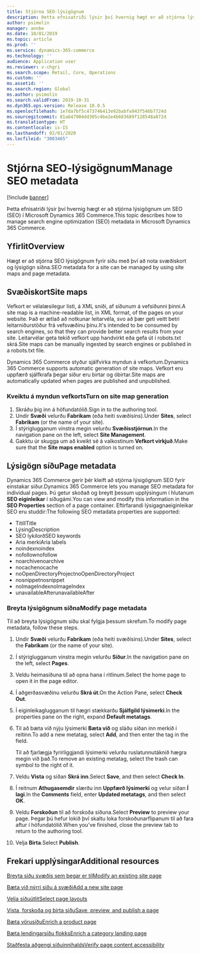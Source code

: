 ```yaml
---
title: Stjórna SEO-lýsigögnum
description: Þetta efnisatriði lýsir því hvernig hægt er að stjórna lýsigögnum um SEO (SEO) í Microsoft Dynamics 365 Commerce.
author: psimolin
manager: annbe
ms.date: 10/01/2019
ms.topic: article
ms.prod: ''
ms.service: dynamics-365-commerce
ms.technology: ''
audience: Application user
ms.reviewer: v-chgri
ms.search.scope: Retail, Core, Operations
ms.custom: ''
ms.assetid: ''
ms.search.region: Global
ms.author: psimolin
ms.search.validFrom: 2019-10-31
ms.dyn365.ops.version: Release 10.0.5
ms.openlocfilehash: 1e7da7bf5c473746413e92babfa943f546b7724d
ms.sourcegitcommit: 81a647904dd305c4be2e4b683689f128548a872d
ms.translationtype: HT
ms.contentlocale: is-IS
ms.lasthandoff: 02/01/2020
ms.locfileid: "3003465"
---
```

# <a name="manage-seo-metadata"></a><span data-ttu-id="32a4d-103">Stjórna SEO-lýsigögnum</span><span class="sxs-lookup"><span data-stu-id="32a4d-103">Manage SEO metadata</span></span>


[!include [banner](includes/banner.md)]

<span data-ttu-id="32a4d-104">Þetta efnisatriði lýsir því hvernig hægt er að stjórna lýsigögnum um SEO (SEO) í Microsoft Dynamics 365 Commerce.</span><span class="sxs-lookup"><span data-stu-id="32a4d-104">This topic describes how to manage search engine optimization (SEO) metadata in Microsoft Dynamics 365 Commerce.</span></span>

## <a name="overview"></a><span data-ttu-id="32a4d-105">Yfirlit</span><span class="sxs-lookup"><span data-stu-id="32a4d-105">Overview</span></span>

<span data-ttu-id="32a4d-106">Hægt er að stjórna SEO lýsigögnum fyrir síðu með því að nota svæðiskort og lýsigögn síðna.</span><span class="sxs-lookup"><span data-stu-id="32a4d-106">SEO metadata for a site can be managed by using site maps and page metadata.</span></span>
    
## <a name="site-maps"></a><span data-ttu-id="32a4d-107">Svæðiskort</span><span class="sxs-lookup"><span data-stu-id="32a4d-107">Site maps</span></span>

<span data-ttu-id="32a4d-108">Vefkort er vélalæsilegur listi, á XML sniði, af síðunum á vefsíðunni þinni.</span><span class="sxs-lookup"><span data-stu-id="32a4d-108">A site map is a machine-readable list, in XML format, of the pages on your website.</span></span> <span data-ttu-id="32a4d-109">Það er ætlað að notkunar leitarvéla, svo að þær geti veitt betri leitarniðurstöður frá vefsvæðinu þínu.</span><span class="sxs-lookup"><span data-stu-id="32a4d-109">It's intended to be consumed by search engines, so that they can provide better search results from your site.</span></span> <span data-ttu-id="32a4d-110">Leitarvélar geta tekið vefkort upp handvirkt eða gefa út í robots.txt skrá.</span><span class="sxs-lookup"><span data-stu-id="32a4d-110">Site maps can be manually ingested by search engines or published in a robots.txt file.</span></span>

<span data-ttu-id="32a4d-111">Dynamics 365 Commerce styður sjálfvirka myndun á vefkortum.</span><span class="sxs-lookup"><span data-stu-id="32a4d-111">Dynamics 365 Commerce supports automatic generation of site maps.</span></span> <span data-ttu-id="32a4d-112">Vefkort eru uppfærð sjálfkrafa þegar síður eru birtar og óbirtar.</span><span class="sxs-lookup"><span data-stu-id="32a4d-112">Site maps are automatically updated when pages are published and unpublished.</span></span>

### <a name="turn-on-site-map-generation"></a><span data-ttu-id="32a4d-113">Kveiktu á myndun vefkorts</span><span class="sxs-lookup"><span data-stu-id="32a4d-113">Turn on site map generation</span></span>

1. <span data-ttu-id="32a4d-114">Skráðu þig inn á höfundatólið.</span><span class="sxs-lookup"><span data-stu-id="32a4d-114">Sign in to the authoring tool.</span></span>
1. <span data-ttu-id="32a4d-115">Undir **Svæði** velurðu **Fabrikam** (eða heiti svæðisins).</span><span class="sxs-lookup"><span data-stu-id="32a4d-115">Under **Sites**, select **Fabrikam** (or the name of your site).</span></span>
1. <span data-ttu-id="32a4d-116">Í stýriglugganum vinstra megin velurðu **Svæðisstjórnun**.</span><span class="sxs-lookup"><span data-stu-id="32a4d-116">In the navigation pane on the left, select **Site Management**.</span></span>
1. <span data-ttu-id="32a4d-117">Gakktu úr skugga um að kveikt sé á valkostinum **Vefkort virkjuð**.</span><span class="sxs-lookup"><span data-stu-id="32a4d-117">Make sure that the **Site maps enabled** option is turned on.</span></span>

## <a name="page-metadata"></a><span data-ttu-id="32a4d-118">Lýsigögn síðu</span><span class="sxs-lookup"><span data-stu-id="32a4d-118">Page metadata</span></span>

<span data-ttu-id="32a4d-119">Dynamics 365 Commerce gerir þér kleift að stjórna lýsigögnum SEO fyrir einstakar síður.</span><span class="sxs-lookup"><span data-stu-id="32a4d-119">Dynamics 365 Commerce lets you manage SEO metadata for individual pages.</span></span> <span data-ttu-id="32a4d-120">Þú getur skoðað og breytt þessum upplýsingum í hlutanum **SEO eiginleikar** í síðugámi.</span><span class="sxs-lookup"><span data-stu-id="32a4d-120">You can view and modify this information in the **SEO Properties** section of a page container.</span></span> <span data-ttu-id="32a4d-121">Eftirfarandi lýsigagnaeiginleikar SEO eru studdir:</span><span class="sxs-lookup"><span data-stu-id="32a4d-121">The following SEO metadata properties are supported:</span></span>

- <span data-ttu-id="32a4d-122">Titill</span><span class="sxs-lookup"><span data-stu-id="32a4d-122">Title</span></span>
- <span data-ttu-id="32a4d-123">Lýsing</span><span class="sxs-lookup"><span data-stu-id="32a4d-123">Description</span></span>
- <span data-ttu-id="32a4d-124">SEO lykilorð</span><span class="sxs-lookup"><span data-stu-id="32a4d-124">SEO keywords</span></span>
- <span data-ttu-id="32a4d-125">Aria merki</span><span class="sxs-lookup"><span data-stu-id="32a4d-125">Aria labels</span></span>
- <span data-ttu-id="32a4d-126">noindex</span><span class="sxs-lookup"><span data-stu-id="32a4d-126">noindex</span></span>
- <span data-ttu-id="32a4d-127">nofollow</span><span class="sxs-lookup"><span data-stu-id="32a4d-127">nofollow</span></span>
- <span data-ttu-id="32a4d-128">noarchive</span><span class="sxs-lookup"><span data-stu-id="32a4d-128">noarchive</span></span>
- <span data-ttu-id="32a4d-129">nocache</span><span class="sxs-lookup"><span data-stu-id="32a4d-129">nocache</span></span>
- <span data-ttu-id="32a4d-130">noOpenDirectoryProject</span><span class="sxs-lookup"><span data-stu-id="32a4d-130">noOpenDirectoryProject</span></span>
- <span data-ttu-id="32a4d-131">nosnippet</span><span class="sxs-lookup"><span data-stu-id="32a4d-131">nosnippet</span></span>
- <span data-ttu-id="32a4d-132">noImageIndex</span><span class="sxs-lookup"><span data-stu-id="32a4d-132">noImageIndex</span></span>
- <span data-ttu-id="32a4d-133">unavailableAfter</span><span class="sxs-lookup"><span data-stu-id="32a4d-133">unavailableAfter</span></span>

### <a name="modify-page-metadata"></a><span data-ttu-id="32a4d-134">Breyta lýsigögnum síðna</span><span class="sxs-lookup"><span data-stu-id="32a4d-134">Modify page metadata</span></span>

<span data-ttu-id="32a4d-135">Til að breyta lýsigögnum síðu skal fylgja þessum skrefum.</span><span class="sxs-lookup"><span data-stu-id="32a4d-135">To modify page metadata, follow these steps.</span></span>

1. <span data-ttu-id="32a4d-136">Undir **Svæði** velurðu **Fabrikam** (eða heiti svæðisins).</span><span class="sxs-lookup"><span data-stu-id="32a4d-136">Under **Sites**, select the **Fabrikam** (or the name of your site).</span></span>
1. <span data-ttu-id="32a4d-137">Í stýriglugganum vinstra megin velurðu **Síður**.</span><span class="sxs-lookup"><span data-stu-id="32a4d-137">In the navigation pane on the left, select **Pages**.</span></span>
1. <span data-ttu-id="32a4d-138">Veldu heimasíðuna til að opna hana í ritlinum.</span><span class="sxs-lookup"><span data-stu-id="32a4d-138">Select the home page to open it in the page editor.</span></span>
1. <span data-ttu-id="32a4d-139">Í aðgerðasvæðinu velurðu **Skrá út**.</span><span class="sxs-lookup"><span data-stu-id="32a4d-139">On the Action Pane, select **Check Out**.</span></span>
1. <span data-ttu-id="32a4d-140">Í eiginleikaglugganum til hægri stækkarðu **Sjálfgild lýsimerki**.</span><span class="sxs-lookup"><span data-stu-id="32a4d-140">In the properties pane on the right, expand **Default metatags**.</span></span>
1. <span data-ttu-id="32a4d-141">Til að bæta við nýju lýsimerki **Bæta við** og sláðu síðan inn merkið í reitinn.</span><span class="sxs-lookup"><span data-stu-id="32a4d-141">To add a new metatag, select **Add**, and then enter the tag in the field.</span></span>

    <span data-ttu-id="32a4d-142">Til að fjarlægja fyrirliggjandi lýsimerki velurðu ruslatunnutáknið hægra megin við það.</span><span class="sxs-lookup"><span data-stu-id="32a4d-142">To remove an existing metatag, select the trash can symbol to the right of it.</span></span>

1. <span data-ttu-id="32a4d-143">Veldu **Vista** og síðan **Skrá inn**.</span><span class="sxs-lookup"><span data-stu-id="32a4d-143">Select **Save**, and then select **Check In**.</span></span>
1. <span data-ttu-id="32a4d-144">Í reitnum **Athugasemdir** slærðu inn **Uppfærð lýsimerki** og velur síðan **Í lagi**.</span><span class="sxs-lookup"><span data-stu-id="32a4d-144">In the **Comments** field, enter **Updated metatags**, and then select **OK**.</span></span>
1. <span data-ttu-id="32a4d-145">Veldu **Forskoðun** til að forskoða síðuna.</span><span class="sxs-lookup"><span data-stu-id="32a4d-145">Select **Preview** to preview your page.</span></span> <span data-ttu-id="32a4d-146">Þegar þú hefur lokið því skaltu loka forskoðunarflipanum til að fara aftur í höfundatólið.</span><span class="sxs-lookup"><span data-stu-id="32a4d-146">When you've finished, close the preview tab to return to the authoring tool.</span></span>
1. <span data-ttu-id="32a4d-147">Velja **Birta**.</span><span class="sxs-lookup"><span data-stu-id="32a4d-147">Select **Publish**.</span></span>

## <a name="additional-resources"></a><span data-ttu-id="32a4d-148">Frekari upplýsingar</span><span class="sxs-lookup"><span data-stu-id="32a4d-148">Additional resources</span></span>

[<span data-ttu-id="32a4d-149">Breyta síðu svæðis sem þegar er til</span><span class="sxs-lookup"><span data-stu-id="32a4d-149">Modify an existing site page</span></span>](modify-existing-page.md)

[<span data-ttu-id="32a4d-150">Bæta við nýrri síðu á svæði</span><span class="sxs-lookup"><span data-stu-id="32a4d-150">Add a new site page</span></span>](add-new-page.md)

[<span data-ttu-id="32a4d-151">Velja síðuútlit</span><span class="sxs-lookup"><span data-stu-id="32a4d-151">Select page layouts</span></span>](select-page-layouts.md)

[<span data-ttu-id="32a4d-152">Vista, forskoða og birta síðu</span><span class="sxs-lookup"><span data-stu-id="32a4d-152">Save, preview, and publish a page</span></span>](save-preview-publish-page.md)

[<span data-ttu-id="32a4d-153">Bæta vörusíðu</span><span class="sxs-lookup"><span data-stu-id="32a4d-153">Enrich a product page</span></span>](enrich-product-page.md)

[<span data-ttu-id="32a4d-154">Bæta lendingarsíðu flokks</span><span class="sxs-lookup"><span data-stu-id="32a4d-154">Enrich a category landing page</span></span>](enrich-category-page.md)

[<span data-ttu-id="32a4d-155">Staðfesta aðgengi síðuinnihalds</span><span class="sxs-lookup"><span data-stu-id="32a4d-155">Verify page content accessibility</span></span>](verify-accessibility.md)
